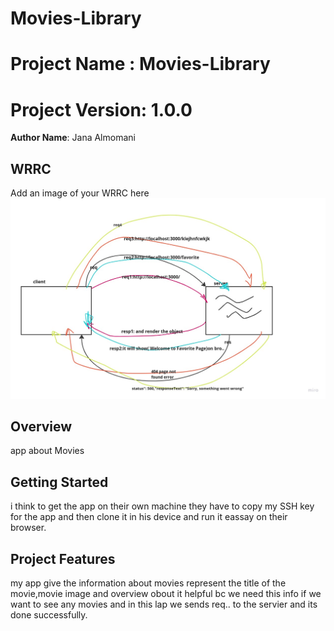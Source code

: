 # Movies-Library

# Project Name : Movies-Library
# Project Version: 1.0.0

**Author Name**: Jana Almomani

## WRRC
Add an image of your WRRC here
![WRRC](./images/WRRC.jpg)

## Overview
app about Movies 
## Getting Started
<!-- What are the steps that a user must take in order to build this app on their own machine and get it running? -->
 i think to get the app on their own machine they  have to copy my SSH key for the app and  then clone it in his device and run it eassay on their browser.

## Project Features
<!-- What are the features included in you app -->
 my app give the information about movies
 represent the title of the movie,movie image and overview obout it
 helpful bc we need this info if we want to see any movies 
and in this lap we sends req.. to the servier and its done successfully.

